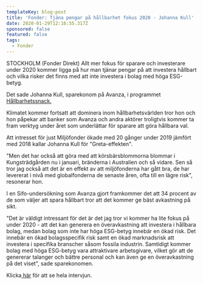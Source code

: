 ```yaml
---
templateKey: blog-post
title: 'Fonder: Tjäna pengar på hållbarhet fokus 2020 - Johanna Kull'
date: 2020-01-29T12:16:55.317Z
sponsored: false
featured: false
tags:
  - Fonder
---
```

STOCKHOLM (Fonder Direkt) Allt mer fokus för sparare och investerare under 2020 kommer ligga på hur man tjänar pengar på att investera hållbart och vilka risker det finns med att inte investera i bolag med höga ESG-betyg.

Det sade Johanna Kull, sparekonom på Avanza, i programmet [Hållbarhetssnack.](https://youtu.be/2fy8HNfSn1k)

Klimatet kommer fortsatt att dominera inom hållbarhetsvärlden tror hon och hon påpekar att banker som Avanza och andra aktörer troligtvis kommer ta fram verktyg under året som underlättar för sparare att göra hållbara val.

Att intresset för just Miljöfonder ökade med 20 gånger under 2019 jämfört med 2018 kallar Johanna Kull för "Greta-effekten".

"Men det har också att göra med att körsbärsblommorna blommar i Kungsträdgården nu i januari, bränderna i Australien och så vidare. Sen så tror jag också att det är en effekt av att miljöfonderna har gått bra, de har levererat i nivå med globalfonderna de senaste åren, ofta till en lägre risk", resonerar hon.

I en Sifo-undersökning som Avanza gjort framkommer det att 34 procent av de som väljer att spara hållbart tror att det kommer ge bäst avkastning på sikt.

"Det är väldigt intressant för det är det jag tror vi kommer ha lite fokus på under 2020 - att det kan generera en överavkastning att investera i hållbara bolag, medan bolag som inte har höga ESG-betyg innebär en ökad risk. Det innebär en ökad bolagsspecifik risk samt en ökad marknadsrisk att investera i specifika branscher såsom fossila industrin. Samtidigt kommer bolag med höga ESG-betyg vara attraktivare arbetsgivare, vilket gör att de genererar talanger och bättre personal och kan även ge en överavkastning på det viset", sade sparekonomen.

Klicka[ här](https://youtu.be/2fy8HNfSn1k) för att se hela intervjun.
